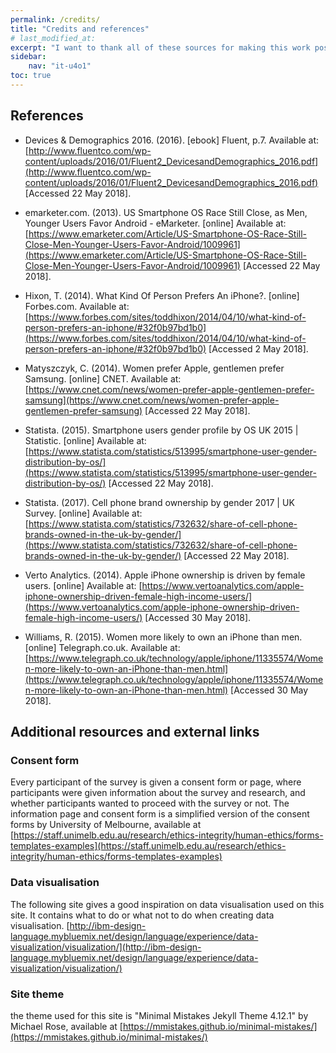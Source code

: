 ```yaml
---
permalink: /credits/
title: "Credits and references"
# last_modified_at: 
excerpt: "I want to thank all of these sources for making this work possible."
sidebar:
    nav: "it-u4o1"
toc: true
---
```

## References
* Devices & Demographics 2016. (2016). [ebook] Fluent, p.7. Available at: [http://www.fluentco.com/wp-content/uploads/2016/01/Fluent2_DevicesandDemographics_2016.pdf](http://www.fluentco.com/wp-content/uploads/2016/01/Fluent2_DevicesandDemographics_2016.pdf) [Accessed 22 May 2018].

* emarketer.com. (2013). US Smartphone OS Race Still Close, as Men, Younger Users Favor Android - eMarketer. [online] Available at: [https://www.emarketer.com/Article/US-Smartphone-OS-Race-Still-Close-Men-Younger-Users-Favor-Android/1009961](https://www.emarketer.com/Article/US-Smartphone-OS-Race-Still-Close-Men-Younger-Users-Favor-Android/1009961) [Accessed 22 May 2018].

* Hixon, T. (2014). What Kind Of Person Prefers An iPhone?. [online] Forbes.com. Available at: [https://www.forbes.com/sites/toddhixon/2014/04/10/what-kind-of-person-prefers-an-iphone/#32f0b97bd1b0](https://www.forbes.com/sites/toddhixon/2014/04/10/what-kind-of-person-prefers-an-iphone/#32f0b97bd1b0) [Accessed 2 May 2018].

* Matyszczyk, C. (2014). Women prefer Apple, gentlemen prefer Samsung. [online] CNET. Available at: [https://www.cnet.com/news/women-prefer-apple-gentlemen-prefer-samsung](https://www.cnet.com/news/women-prefer-apple-gentlemen-prefer-samsung) [Accessed 22 May 2018].

* Statista. (2015). Smartphone users gender profile by OS UK 2015 \| Statistic. [online] Available at: [https://www.statista.com/statistics/513995/smartphone-user-gender-distribution-by-os/](https://www.statista.com/statistics/513995/smartphone-user-gender-distribution-by-os/) [Accessed 22 May 2018].

* Statista. (2017). Cell phone brand ownership by gender 2017 \| UK Survey. [online] Available at: [https://www.statista.com/statistics/732632/share-of-cell-phone-brands-owned-in-the-uk-by-gender/](https://www.statista.com/statistics/732632/share-of-cell-phone-brands-owned-in-the-uk-by-gender/) [Accessed 22 May 2018].

* Verto Analytics. (2014). Apple iPhone ownership is driven by female users. [online] Available at: [https://www.vertoanalytics.com/apple-iphone-ownership-driven-female-high-income-users/](https://www.vertoanalytics.com/apple-iphone-ownership-driven-female-high-income-users/) [Accessed 30 May 2018].

* Williams, R. (2015). Women more likely to own an iPhone than men. [online] Telegraph.co.uk. Available at: [https://www.telegraph.co.uk/technology/apple/iphone/11335574/Women-more-likely-to-own-an-iPhone-than-men.html](https://www.telegraph.co.uk/technology/apple/iphone/11335574/Women-more-likely-to-own-an-iPhone-than-men.html) [Accessed 30 May 2018].

## Additional resources and external links
### Consent form
Every participant of the survey is given a consent form or page, where participants were given information about the survey and research, and whether participants wanted to proceed with the survey or not. The information page and consent form is a simplified version of the consent forms by University of Melbourne, available at 
[https://staff.unimelb.edu.au/research/ethics-integrity/human-ethics/forms-templates-examples](https://staff.unimelb.edu.au/research/ethics-integrity/human-ethics/forms-templates-examples) 

### Data visualisation
The following site gives a good inspiration on data visualisation used on this site. It contains what to do or what not to do when creating data visualisation. 
[http://ibm-design-language.mybluemix.net/design/language/experience/data-visualization/visualization/](http://ibm-design-language.mybluemix.net/design/language/experience/data-visualization/visualization/)

### Site theme
the theme used for this site is "Minimal Mistakes Jekyll Theme 4.12.1" by Michael Rose, available at
[https://mmistakes.github.io/minimal-mistakes/](https://mmistakes.github.io/minimal-mistakes/)